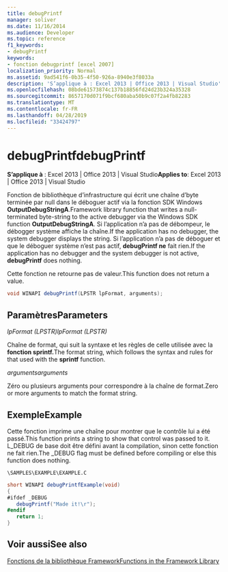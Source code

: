 ```yaml
---
title: debugPrintf
manager: soliver
ms.date: 11/16/2014
ms.audience: Developer
ms.topic: reference
f1_keywords:
- debugPrintf
keywords:
- fonction debugprintf [excel 2007]
localization_priority: Normal
ms.assetid: 9ad541f6-0b35-4f50-926a-8940e3f8033a
description: 'S’applique à : Excel 2013 | Office 2013 | Visual Studio'
ms.openlocfilehash: 08bde61573874c137b18856fd24d23b324a35328
ms.sourcegitcommit: 8657170d071f9bcf680aba50b9c07f2a4fb82283
ms.translationtype: MT
ms.contentlocale: fr-FR
ms.lasthandoff: 04/28/2019
ms.locfileid: "33424797"
---
```

# <a name="debugprintf"></a><span data-ttu-id="9697d-104">debugPrintf</span><span class="sxs-lookup"><span data-stu-id="9697d-104">debugPrintf</span></span>

<span data-ttu-id="9697d-105">**S’applique à** : Excel 2013 | Office 2013 | Visual Studio</span><span class="sxs-lookup"><span data-stu-id="9697d-105">**Applies to**: Excel 2013 | Office 2013 | Visual Studio</span></span> 
  
<span data-ttu-id="9697d-106">Fonction de bibliothèque d’infrastructure qui écrit une chaîne d’byte terminée par null dans le déboguer actif via la fonction SDK Windows **OutputDebugStringA**.</span><span class="sxs-lookup"><span data-stu-id="9697d-106">Framework library function that writes a null-terminated byte-string to the active debugger via the Windows SDK function **OutputDebugStringA**.</span></span> <span data-ttu-id="9697d-107">Si l’application n’a pas de débompeur, le débogger système affiche la chaîne.</span><span class="sxs-lookup"><span data-stu-id="9697d-107">If the application has no debugger, the system debugger displays the string.</span></span> <span data-ttu-id="9697d-108">Si l’application n’a pas de déboguer et que le déboguer système n’est pas actif, **debugPrintf ne** fait rien.</span><span class="sxs-lookup"><span data-stu-id="9697d-108">If the application has no debugger and the system debugger is not active, **debugPrintf** does nothing.</span></span> 
  
<span data-ttu-id="9697d-109">Cette fonction ne retourne pas de valeur.</span><span class="sxs-lookup"><span data-stu-id="9697d-109">This function does not return a value.</span></span>
  
```cs
void WINAPI debugPrintf(LPSTR lpFormat, arguments);
```

## <a name="parameters"></a><span data-ttu-id="9697d-110">Paramètres</span><span class="sxs-lookup"><span data-stu-id="9697d-110">Parameters</span></span>

 <span data-ttu-id="9697d-111">_lpFormat (LPSTR)_</span><span class="sxs-lookup"><span data-stu-id="9697d-111">_lpFormat (LPSTR)_</span></span>
  
<span data-ttu-id="9697d-112">Chaîne de format, qui suit la syntaxe et les règles de celle utilisée avec la **fonction sprintf.**</span><span class="sxs-lookup"><span data-stu-id="9697d-112">The format string, which follows the syntax and rules for that used with the **sprintf** function.</span></span> 
  
 <span data-ttu-id="9697d-113">_arguments_</span><span class="sxs-lookup"><span data-stu-id="9697d-113">_arguments_</span></span>
  
<span data-ttu-id="9697d-114">Zéro ou plusieurs arguments pour correspondre à la chaîne de format.</span><span class="sxs-lookup"><span data-stu-id="9697d-114">Zero or more arguments to match the format string.</span></span>
  
## <a name="example"></a><span data-ttu-id="9697d-115">Exemple</span><span class="sxs-lookup"><span data-stu-id="9697d-115">Example</span></span>

<span data-ttu-id="9697d-116">Cette fonction imprime une chaîne pour montrer que le contrôle lui a été passé.</span><span class="sxs-lookup"><span data-stu-id="9697d-116">This function prints a string to show that control was passed to it.</span></span> <span data-ttu-id="9697d-117">L_DEBUG de base doit être défini avant la compilation, sinon cette fonction ne fait rien.</span><span class="sxs-lookup"><span data-stu-id="9697d-117">The _DEBUG flag must be defined before compiling or else this function does nothing.</span></span>
  
 `\SAMPLES\EXAMPLE\EXAMPLE.C`
  
```cs
short WINAPI debugPrintfExample(void)
{
#ifdef _DEBUG
   debugPrintf("Made it!\r");
#endif
   return 1;
}

```

## <a name="see-also"></a><span data-ttu-id="9697d-118">Voir aussi</span><span class="sxs-lookup"><span data-stu-id="9697d-118">See also</span></span>



[<span data-ttu-id="9697d-119">Fonctions de la bibliothèque Framework</span><span class="sxs-lookup"><span data-stu-id="9697d-119">Functions in the Framework Library</span></span>](functions-in-the-framework-library.md)

